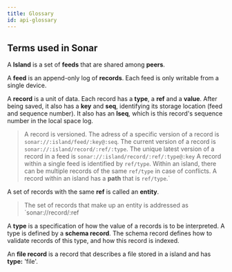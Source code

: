 ```yaml
---
title: Glossary
id: api-glossary
---
```


## Terms used in Sonar

A **Island** is a set of **feeds** that are shared among **peers**.

A **feed** is an append-only log of **records**. Each feed is only writable from a single device.

A **record** is a unit of data. Each record has a **type**, a **ref** and a **value**. After being saved, it also has a **key** and **seq**, identifying its storage location (feed and sequence number). It also has an **lseq**, which is this record's sequence number in the local space log.
> A record is versioned. The adress of a specific version of a record is `sonar://:island/feed/:key@:seq`. The current version of a record is `sonar://:island/record/:ref/:type`. The unique latest version of a record in a feed is `sonar://:island/record/:ref/:type@:key`
> A record within a single feed is identified by `ref/type`. Within an island, there can be multiple records of the same `ref/type` in case of conflicts.
> A record within an island has a **path** that is `ref/type`.`

A set of records with the same **ref** is called an **entity**.

> The set of records that make up an entity is addressed as `sonar://record/:ref

A **type** is a specification of how the value of a records is to be interpreted. A type is defined by a **schema record**. The schema record defines how to validate records of this type, and how this record is indexed.

An **file record** is a record that describes a file stored in a island and has **type:** 'file'.
